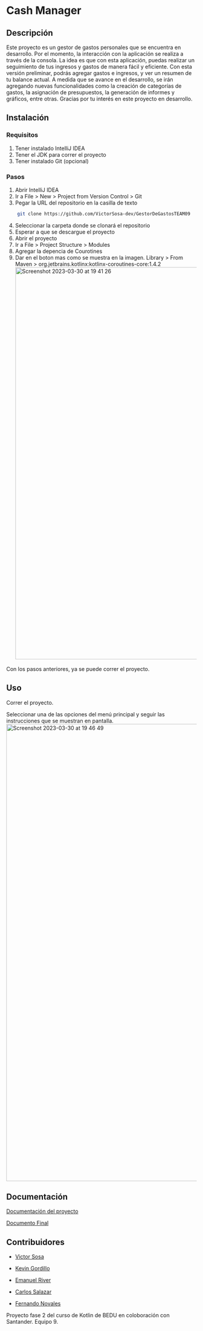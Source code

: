 # Cash Manager

## Descripción

Este proyecto es un gestor de gastos personales que se encuentra en desarrollo.
Por el momento, la interacción con la aplicación se realiza a través de la consola. 
La idea es que con esta aplicación, puedas realizar un seguimiento de tus ingresos y gastos de manera fácil y eficiente. 
Con esta versión preliminar, podrás agregar gastos e ingresos, y ver un resumen de tu balance actual. 
A medida que se avance en el desarrollo, se irán agregando nuevas funcionalidades como la creación de categorías de gastos, la asignación de presupuestos, la generación de informes y gráficos, entre otras. 
Gracias por tu interés en este proyecto en desarrollo.

## Instalación

### Requisitos

1. Tener instalado IntelliJ IDEA
2. Tener el JDK para correr el proyecto
3. Tener instalado Git (opcional)

### Pasos

1. Abrir IntelliJ IDEA
2. Ir a File > New > Project from Version Control > Git
3. Pegar la URL del repositorio en la casilla de texto

```bash
    git clone https://github.com/VictorSosa-dev/GestorDeGastosTEAM09
```
4. Seleccionar la carpeta donde se clonará el repositorio
5. Esperar a que se descargue el proyecto
6. Abrir el proyecto
7. Ir a File > Project Structure > Modules
8. Agregar la depencia de Courotines
9. Dar en el boton mas como se muestra en la imagen. Library > From Maven > org.jetbrains.kotlinx:kotlinx-coroutines-core:1.4.2
   <img width="1037" alt="Screenshot 2023-03-30 at 19 41 26" src="https://user-images.githubusercontent.com/73664479/229001383-6004e142-d11f-490e-b5e1-2dadc4caaa5f.png">

Con los pasos anteriores, ya se puede correr el proyecto.

## Uso

Correr el proyecto.

Seleccionar una de las opciones del menú principal y seguir las instrucciones que se muestran en pantalla.
<img width="1209" alt="Screenshot 2023-03-30 at 19 46 49" src="https://user-images.githubusercontent.com/73664479/229002036-acb67ca9-e37e-4768-91cc-6e519276e0f0.png">


## Documentación

[Documentación del proyecto](https://kef.notion.site/Proyecto-Gestor-de-Gastos-Personales-BEDU-Team9-b6dead4840ac47be8a2838afdbbf246f)

[Documento Final](https://docs.google.com/document/d/11kGXS-EZc_cgDT2RWX5sTDQhU8ldMQBH-yQ082nhVUI/edit?usp=share_link)

<footer>

## Contribuidores

- [Victor Sosa](https://www.github.com/VictorSosa-dev)

-  [Kevin Gordillo](https://github.com/Kef131)

-  [Emanuel River](https://github.com/gerhercar21)

-  [Carlos Salazar](https://github.com/EduCastilloHerrera)

-  [Fernando Novales](https://github.com/ElMandu)


Proyecto fase 2 del curso de Kotlin de BEDU en coloboración con Santander. Equipo 9.

</footer>

